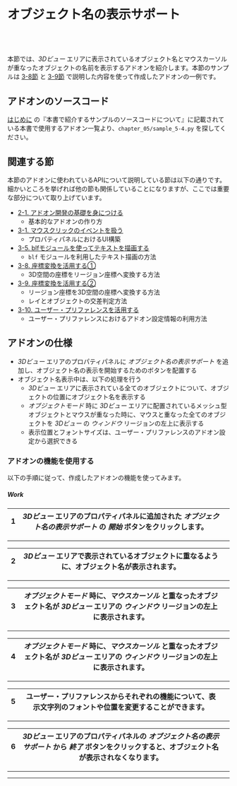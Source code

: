 <div id="sect_title_img_5_2"></div>

<div id="sect_title_text"></div>

# オブジェクト名の表示サポート

<div id="preface"></div>

###### 　

本節では、*3Dビュー* エリアに表示されているオブジェクト名とマウスカーソルが重なったオブジェクトの名前を表示するアドオンを紹介します。本節のサンプルは [3-8節](../chapter_03/08_Use_Coordinate_Transformation_1.md) と [3-9節](../chapter_03/09_Use_Coordinate_Transformation_2.md) で説明した内容を使って作成したアドオンの一例です。


## アドオンのソースコード

[はじめに](../../README.md) の『本書で紹介するサンプルのソースコードについて』に記載されている本書で使用するアドオン一覧より、```chapter_05/sample_5-4.py``` を探してください。

## 関連する節

本節のアドオンに使われているAPIについて説明している節は以下の通りです。細かいところを挙げれば他の節も関係していることになりますが、ここでは重要な部分について取り上げています。

* [2-1. アドオン開発の基礎を身につける](../chapter_02/01_Basic_of_Add-on_Development.md)
  * 基本的なアドオンの作り方
* [3-1. マウスクリックのイベントを扱う](../chapter_03/01_Handle_Mouse_Click_Event.md)
  * プロパティパネルにおけるUI構築
* [3-5. blfモジュールを使ってテキストを描画する](../chapter_03/05_Render_String_with_blf_Module.md)
  * ```blf``` モジュールを利用したテキスト描画の方法
* [3-8. 座標変換を活用する①](../chapter_03/08_Use_Coordinate_Transformation_1.md)
  * 3D空間の座標をリージョン座標へ変換する方法
* [3-9. 座標変換を活用する②](../chapter_03/09_Use_Coordinate_Transformation_2.md)
  * リージョン座標を3D空間の座標へ変換する方法
  * レイとオブジェクトの交差判定方法
* [3-10. ユーザー・プリファレンスを活用する](../chapter_03/10_Use_User_Preference.md)
  * ユーザー・プリファレンスにおけるアドオン設定情報の利用方法


## アドオンの仕様

* *3Dビュー* エリアのプロパティパネルに *オブジェクト名の表示サポート* を追加し、オブジェクト名の表示を開始するためのボタンを配置する
* オブジェクト名表示中は、以下の処理を行う
  * *3Dビュー* エリアに表示されている全てのオブジェクトについて、オブジェクトの位置にオブジェクト名を表示する
  * *オブジェクトモード* 時に *3Dビュー* エリアに配置されているメッシュ型オブジェクトとマウスが重なった時に、マウスと重なった全てのオブジェクトを *3Dビュー* の *ウィンドウ* リージョンの左上に表示する
  * 表示位置とフォントサイズは、ユーザー・プリファレンスのアドオン設定から選択できる


### アドオンの機能を使用する

以下の手順に従って、作成したアドオンの機能を使ってみます。


<div id="process_title"></div>

##### Work

<div id="process"></div>

|<div id="box">1</div>|*3Dビュー* エリアのプロパティパネルに追加された *オブジェクト名の表示サポート* の *開始* ボタンをクリックします。||
|---|---|---|

<div id="process_sep"></div>

---

<div id="process"></div>

|<div id="box">2</div>|*3Dビュー* エリアで表示されているオブジェクトに重なるように、オブジェクト名が表示されます。||
|---|---|---|

<div id="process_sep"></div>

---

<div id="process"></div>

|<div id="box">3</div>|*オブジェクトモード* 時に、*マウスカーソル* と重なったオブジェクト名が *3Dビュー* エリアの *ウィンドウ* リージョンの左上に表示されます。||
|---|---|---|

<div id="process_sep"></div>

---

<div id="process"></div>

|<div id="box">4</div>|*オブジェクトモード* 時に、*マウスカーソル* と重なったオブジェクト名が *3Dビュー* エリアの *ウィンドウ* リージョンの左上に表示されます。||
|---|---|---|

<div id="process_sep"></div>

---

<div id="process"></div>

|<div id="box">5</div>|ユーザー・プリファレンスからそれぞれの機能について、表示文字列のフォントや位置を変更することができます。||
|---|---|---|

<div id="process_sep"></div>

---

<div id="process"></div>

|<div id="box">6</div>|*3Dビュー* エリアのプロパティパネルの *オブジェクト名の表示サポート* から *終了* ボタンをクリックすると、オブジェクト名が表示されなくなります。||
|---|---|---|

<div id="process_sep"></div>

---

<div id="process_start_end"></div>

---

